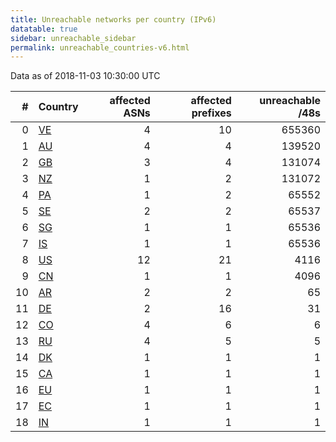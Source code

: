 ```yaml
---
title: Unreachable networks per country (IPv6)
datatable: true
sidebar: unreachable_sidebar
permalink: unreachable_countries-v6.html
---
```


Data as of 2018-11-03 10:30:00 UTC

<div class="datatable-begin"></div>

|   # | Country                      |   affected ASNs |   affected prefixes |   unreachable /48s |
|----:|:-----------------------------|----------------:|--------------------:|-------------------:|
|   0 | [VE](unreachable_ve-v6.html) |               4 |                  10 |             655360 |
|   1 | [AU](unreachable_au-v6.html) |               4 |                   4 |             139520 |
|   2 | [GB](unreachable_gb-v6.html) |               3 |                   4 |             131074 |
|   3 | [NZ](unreachable_nz-v6.html) |               1 |                   2 |             131072 |
|   4 | [PA](unreachable_pa-v6.html) |               1 |                   2 |              65552 |
|   5 | [SE](unreachable_se-v6.html) |               2 |                   2 |              65537 |
|   6 | [SG](unreachable_sg-v6.html) |               1 |                   1 |              65536 |
|   7 | [IS](unreachable_is-v6.html) |               1 |                   1 |              65536 |
|   8 | [US](unreachable_us-v6.html) |              12 |                  21 |               4116 |
|   9 | [CN](unreachable_cn-v6.html) |               1 |                   1 |               4096 |
|  10 | [AR](unreachable_ar-v6.html) |               2 |                   2 |                 65 |
|  11 | [DE](unreachable_de-v6.html) |               2 |                  16 |                 31 |
|  12 | [CO](unreachable_co-v6.html) |               4 |                   6 |                  6 |
|  13 | [RU](unreachable_ru-v6.html) |               4 |                   5 |                  5 |
|  14 | [DK](unreachable_dk-v6.html) |               1 |                   1 |                  1 |
|  15 | [CA](unreachable_ca-v6.html) |               1 |                   1 |                  1 |
|  16 | [EU](unreachable_eu-v6.html) |               1 |                   1 |                  1 |
|  17 | [EC](unreachable_ec-v6.html) |               1 |                   1 |                  1 |
|  18 | [IN](unreachable_in-v6.html) |               1 |                   1 |                  1 |

<div class="datatable-end"></div>